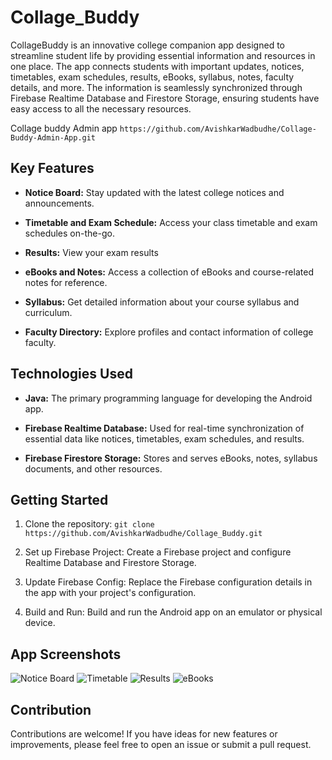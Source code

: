 # Collage_Buddy

CollageBuddy is an innovative college companion app designed to streamline student life by providing essential information and resources in one place. The app connects students with important updates, notices, timetables, exam schedules, results, eBooks, syllabus, notes, faculty details, and more. The information is seamlessly synchronized through Firebase Realtime Database and Firestore Storage, ensuring students have easy access to all the necessary resources.

Collage buddy Admin app  `https://github.com/AvishkarWadbudhe/Collage-Buddy-Admin-App.git`

## Key Features

- **Notice Board:** Stay updated with the latest college notices and announcements.

- **Timetable and Exam Schedule:** Access your class timetable and exam schedules on-the-go.

- **Results:** View your exam results

- **eBooks and Notes:** Access a collection of eBooks and course-related notes for reference.

- **Syllabus:** Get detailed information about your course syllabus and curriculum.

- **Faculty Directory:** Explore profiles and contact information of college faculty.

## Technologies Used

- **Java:** The primary programming language for developing the Android app.

- **Firebase Realtime Database:** Used for real-time synchronization of essential data like notices, timetables, exam schedules, and results.

- **Firebase Firestore Storage:** Stores and serves eBooks, notes, syllabus documents, and other resources.

## Getting Started

1. Clone the repository: `git clone https://github.com/AvishkarWadbudhe/Collage_Buddy.git`

2. Set up Firebase Project: Create a Firebase project and configure Realtime Database and Firestore Storage.

3. Update Firebase Config: Replace the Firebase configuration details in the app with your project's configuration.

4. Build and Run: Build and run the Android app on an emulator or physical device.

## App Screenshots

![Notice Board](screenshots/notice_board.png)
![Timetable](screenshots/timetable.png)
![Results](screenshots/results.png)
![eBooks](screenshots/ebooks.png)

## Contribution

Contributions are welcome! If you have ideas for new features or improvements, please feel free to open an issue or submit a pull request.
